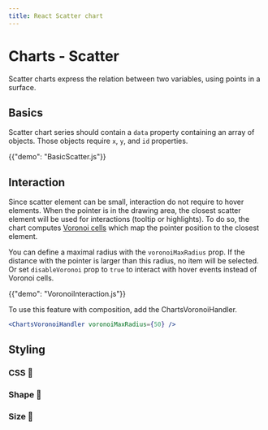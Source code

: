 ```yaml
---
title: React Scatter chart
---
```


# Charts - Scatter

<p class="description">Scatter charts express the relation between two variables, using points in a surface.</p>

## Basics

Scatter chart series should contain a `data` property containing an array of objects.
Those objects require `x`, `y`, and `id` properties.

{{"demo": "BasicScatter.js"}}

## Interaction

Since scatter element can be small, interaction do not require to hover elements.
When the pointer is in the drawing area, the closest scatter element will be used for interactions (tooltip or highlights).
To do so, the chart computes [Voronoi cells](https://en.wikipedia.org/wiki/Voronoi_diagram) which map the pointer position to the closest element.

You can define a maximal radius with the `voronoiMaxRadius` prop.
If the distance with the pointer is larger than this radius, no item will be selected.
Or set `disableVoronoi` prop to `true` to interact with hover events instead of Voronoi cells.

{{"demo": "VoronoiInteraction.js"}}

To use this feature with composition, add the ChartsVoronoiHandler.

```jsx
<ChartsVoronoiHandler voronoiMaxRadius={50} />
```

## Styling

### CSS 🚧

### Shape 🚧

### Size 🚧
